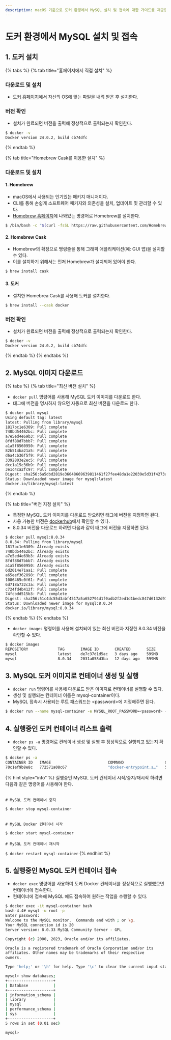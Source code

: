 ```yaml
---
description: macOS 기준으로 도커 환경에서 MySQL 설치 및 접속에 대한 가이드를 제공한다.
---
```


# 도커 환경에서 MySQL 설치 및 접속

## 1. 도커 설치

{% tabs %}
{% tab title="홈페이지에서 직접 설치" %}
### 다운로드 및 설치

* [도커 홈페이지](https://www.docker.com/products/docker-desktop/)에서 자신의 OS에 맞는 파일을 내려 받은 후 설치한다.

### 버전 확인

* 설치가 완료되면 버전을 출력해 정상적으로 출력되는지 확인한다.

```bash
$ docker -v 
Docker version 24.0.2, build cb74dfc
```
{% endtab %}

{% tab title="Homebrew Cask를 이용한 설치" %}
### 다운로드 및 설치

#### 1. Homebrew

* macOS에서 사용되는 인기있는 패키지 매니저이다.
* CLI를 통해 손쉽게 소프트웨어 패키지와 의존성을 설치, 업데이트 및 관리할 수 있다.
* [Homebrew 홈페이지](https://brew.sh/index\_ko)에 나와있는 명령어로 Homebrew를 설치한다.

```bash
$ /bin/bash -c "$(curl -fsSL https://raw.githubusercontent.com/Homebrew/install/HEAD/install.sh)"
```

#### 2. Homebrew Cask

* Homebrew의 확장으로 명령줄을 통해 그래픽 애플리케이션(예: GUI 앱)을 설치할 수 있다.
* 이를 설치하기 위해서는 먼저 Homebrew가 설치되어 있어야 한다.

```bash
$ brew install cask
```

#### 3. 도커

* 설치한 Homebrea Cask를 사용해 도커를 설치한다.

```bash
$ brew install --cask docker
```

### 버전 확인

* 설치가 완료되면 버전을 출력해 정상적으로 출력되는지 확인한다.

```bash
$ docker -v 
Docker version 24.0.2, build cb74dfc
```
{% endtab %}
{% endtabs %}

## 2. MySQL 이미지 다운로드

{% tabs %}
{% tab title="최신 버전 설치" %}
* `docker pull` 명령어를 사용해 MySQL 도커 이미지를 다운로드 한다.
* 태그에 버전을 명시하지 않으면 자동으로 최신 버전을 다운로드 한다.

```bash
$ docker pull mysql
Using default tag: latest
latest: Pulling from library/mysql
1817bc1e6309: Pull complete 
740bd54462bc: Pull complete 
a7e5ed4e69b3: Pull complete 
8fdf88d7bbb7: Pull complete 
a1a5f8560950: Pull complete 
82b514ba21a5: Pull complete 
d6a4cb36f5f9: Pull complete 
3392803e2ec5: Pull complete 
dcc1a15c36b9: Pull complete 
3e1c4ca2fc97: Pull complete 
Digest: sha256:6a5dbd2819e36048669639811461f27fee48da1e22039e5d31f4273a20d542f6
Status: Downloaded newer image for mysql:latest
docker.io/library/mysql:latest
```
{% endtab %}

{% tab title="버전 지정 설치" %}
* 특정한 MySQL 도커 이미지를 다운로드 받으려면 태그에 버전을 지정하면 된다.
* 사용 가능한 버전은 [dockerhub](https://hub.docker.com/\_/mysql/?tab=tags)에서 확인할 수 있다.
* 8.0.34 버전을 다운로드 하려면 다음과 같이 태그에 버전을 지정하면 된다.

```bash
$ docker pull mysql:8.0.34
8.0.34: Pulling from library/mysql
1817bc1e6309: Already exists 
740bd54462bc: Already exists 
a7e5ed4e69b3: Already exists 
8fdf88d7bbb7: Already exists 
a1a5f8560950: Already exists 
6d2014e71aa1: Pull complete 
a65eef362898: Pull complete 
1086465c0f61: Pull complete 
6d718a732c3a: Pull complete 
c724fd4b412f: Pull complete 
74fcbdd515b3: Pull complete 
Digest: sha256:51c4dc55d3abf4517a5a652794d1f0adb2f2ed1d1bedc847d6132d91cdb2ebbf
Status: Downloaded newer image for mysql:8.0.34
docker.io/library/mysql:8.0.34
```
{% endtab %}
{% endtabs %}

* `docker images` 명령어를 사용해 설치되어 있는 최신 버전과 지정한 8.0.34 버전을 확인할 수 있다.

```bash
$ docker images
REPOSITORY             TAG       IMAGE ID       CREATED       SIZE
mysql                  latest    de7c37d1d5ac   3 days ago    599MB
mysql                  8.0.34    2031a058d3ba   12 days ago   599MB
```

## 3. MySQL 도커 이미지로 컨테이너 생성 및 실행

* `docker run` 명령어를 사용해 다운로드 받은 이미지로 컨테이너를 실행할 수 있다.
* 생성 및 실행되는 컨테이너 이름은 mysql-container이다.
* MySQL 접속시 사용되는 루트 패스워드는 \<password>에 지정해주면 된다.

```bash
$ docker run --name mysql-container -e MYSQL_ROOT_PASSWORD=<password> -d -p 3306:3306 mysql:latest
```

## 4. 실행중인 도커 컨테이너 리스트 출력

* `docker ps -a` 명령어로 컨테이너 생성 및 실행 후 정상적으로 실행되고 있는지 확인할 수 있다.

```bash
$ docker ps -a
CONTAINER ID   IMAGE                         COMMAND                  CREATED          STATUS          PORTS                               NAMES
70c1ef9b8e8c   772571a08c67                  "docker-entrypoint.s…"   56 minutes ago   Up 50 minutes   0.0.0.0:3306->3306/tcp, 33060/tcp   mysql-container

```

{% hint style="info" %}
실행중인 MySQL 도커 컨테이너 시작/중지/재시작 하려면 다음과 같은 명령어를 사용해야 한다.

\
`# MySQL 도커 컨테이너 중지`

`$ docker stop mysql-container`

\
`# MySQL Docker 컨테이너 시작`

`$ docker start mysql-container`\
\
`# MySQL 도커 컨테이너 재시작`

`$ docker restart mysql-container`
{% endhint %}

## 5. 실행중인 MySQL 도커 컨테이너 접속

* `docker exec` 명령어를 사용하여 도커 Docker 컨테이너를 정상적으로 실행했으면 컨테이너에 접속한다.
* 컨테이너에 접속해 MySQL 에도 접속하여 원하는 작업을 수행할 수 있다.

```bash
$ docker exec -it mysql-container bash
bash-4.4# mysql -u root -p
Enter password: 
Welcome to the MySQL monitor.  Commands end with ; or \g.
Your MySQL connection id is 20
Server version: 8.0.33 MySQL Community Server - GPL

Copyright (c) 2000, 2023, Oracle and/or its affiliates.

Oracle is a registered trademark of Oracle Corporation and/or its
affiliates. Other names may be trademarks of their respective
owners.

Type 'help;' or '\h' for help. Type '\c' to clear the current input statement.

mysql> show databases;
+--------------------+
| Database           |
+--------------------+
| information_schema |
| library            |
| mysql              |
| performance_schema |
| sys                |
+--------------------+
5 rows in set (0.01 sec)

mysql> 
```
